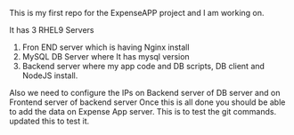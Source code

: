 This is my first repo for the ExpenseAPP project and I am working on.

It has 3 RHEL9 Servers
  1) Fron END server which is having Nginx install
  2) MySQL DB Server where It has mysql version
  3) Backend server where my app code and DB scripts, DB client and NodeJS install.

Also we need to configure the IPs on Backend server of DB server
and on Frontend server of backend server
Once this is all done you should be able to add the data on Expense App server.
This is to test the git commands. updated this to test it.
